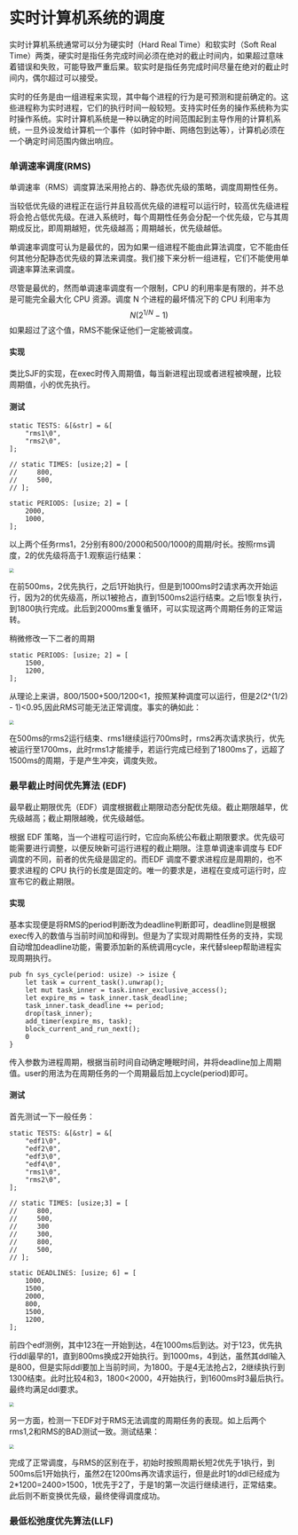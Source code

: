 # 实时计算机系统的调度

实时计算机系统通常可以分为硬实时（Hard Real Time）和软实时（Soft Real Time）两类，硬实时是指任务完成时间必须在绝对的截止时间内，如果超过意味着错误和失败，可能导致严重后果。软实时是指任务完成时间尽量在绝对的截止时间内，偶尔超过可以接受。

实时的任务是由一组进程来实现，其中每个进程的行为是可预测和提前确定的。这些进程称为实时进程，它们的执行时间一般较短。支持实时任务的操作系统称为实时操作系统。实时计算机系统是一种以确定的时间范围起到主导作用的计算机系统，一旦外设发给计算机一个事件（如时钟中断、网络包到达等），计算机必须在一个确定时间范围内做出响应。

### 单调速率调度(RMS)

单调速率（RMS）调度算法采用抢占的、静态优先级的策略，调度周期性任务。

当较低优先级的进程正在运行并且较高优先级的进程可以运行时，较高优先级进程将会抢占低优先级。在进入系统时，每个周期性任务会分配一个优先级，它与其周期成反比，即周期越短，优先级越高；周期越长，优先级越低。

单调速率调度可认为是最优的，因为如果一组进程不能由此算法调度，它不能由任何其他分配静态优先级的算法来调度。我们接下来分析一组进程，它们不能使用单调速率算法来调度。

尽管是最优的，然而单调速率调度有一个限制，CPU 的利用率是有限的，并不总是可能完全最大化 CPU 资源。调度 N 个进程的最坏情况下的 CPU 利用率为
$$
N(2^{1/N} - 1)
$$
如果超过了这个值，RMS不能保证他们一定能被调度。

#### 实现

类比SJF的实现，在exec时传入周期值，每当新进程出现或者进程被唤醒，比较周期值，小的优先执行。

#### 测试

```
static TESTS: &[&str] = &[
    "rms1\0",
    "rms2\0",
];

// static TIMES: [usize;2] = [
//     800,
//     500,
// ];

static PERIODS: [usize; 2] = [
    2000,
    1000,
];
```

以上两个任务rms1，2分别有800/2000和500/1000的周期/时长。按照rms调度，2的优先级将高于1.观察运行结果：

<img src="assets/RMS.png" alt=" " style="zoom:50%;" />

在前500ms，2优先执行，之后1开始执行，但是到1000ms时2请求再次开始运行，因为2的优先级高，所以1被抢占，直到1500ms2运行结束。之后1恢复执行，到1800执行完成。此后到2000ms重复循环，可以实现这两个周期任务的正常运转。

稍微修改一下二者的周期

```
static PERIODS: [usize; 2] = [
    1500,
    1200,
];
```

从理论上来讲，800/1500+500/1200<1，按照某种调度可以运行，但是2(2^(1/2) - 1)<0.95,因此RMS可能无法正常调度。事实的确如此：

<img src="assets/RMS_BAD.png" alt=" " style="zoom:50%;" />

在500ms的rms2运行结束、rms1继续运行700ms时，rms2再次请求执行，优先被运行至1700ms，此时rms1才能接手，若运行完成已经到了1800ms了，远超了1500ms的周期，于是产生冲突，调度失败。

### 最早截止时间优先算法 (EDF)

最早截止期限优先（EDF）调度根据截止期限动态分配优先级。截止期限越早，优先级越高；截止期限越晚，优先级越低。

根据 EDF 策略，当一个进程可运行时，它应向系统公布截止期限要求。优先级可能需要进行调整，以便反映新可运行进程的截止期限。注意单调速率调度与 EDF 调度的不同，前者的优先级是固定的。而EDF 调度不要求进程应是周期的，也不要求进程的 CPU 执行的长度是固定的。唯一的要求是，进程在变成可运行时，应宣布它的截止期限。

#### 实现

基本实现便是将RMS的period判断改为deadline判断即可，deadline则是根据exec传入的数值与当前时间加和得到。但是为了实现对周期性任务的支持，实现自动增加deadline功能，需要添加新的系统调用cycle，来代替sleep帮助进程实现周期执行。

```
pub fn sys_cycle(period: usize) -> isize {
    let task = current_task().unwrap();
    let mut task_inner = task.inner_exclusive_access();
    let expire_ms = task_inner.task_deadline;
    task_inner.task_deadline += period;
    drop(task_inner);
    add_timer(expire_ms, task);
    block_current_and_run_next();
    0
}
```

传入参数为进程周期，根据当前时间自动确定睡眠时间，并将deadline加上周期值。user的用法为在周期任务的一个周期最后加上cycle(period)即可。

#### 测试

首先测试一下一般任务：

```
static TESTS: &[&str] = &[
    "edf1\0",
    "edf2\0",
    "edf3\0",
    "edf4\0",
    "rms1\0",
    "rms2\0",
];

// static TIMES: [usize;3] = [
//     800,
//     500,
//     300
//     300,
//     800,
//     500,
// ];

static DEADLINES: [usize; 6] = [
    1000,
    1500,
    2000,
    800,
    1500,
    1200,
];

```

前四个edf测例，其中123在一开始到达，4在1000ms后到达。对于123，优先执行ddl最早的1，直到800ms换成2开始执行。到1000ms，4到达，虽然其ddl输入是800，但是实际ddl要加上当前时间，为1800。于是4无法抢占2，2继续执行到1300结束。此时比较4和3，1800<2000，4开始执行，到1600ms时3最后执行。最终均满足ddl要求。

<img src="assets/EDF.png" alt=" " style="zoom:50%;" />

另一方面，检测一下EDF对于RMS无法调度的周期任务的表现。如上后两个rms1,2和RMS的BAD测试一致。测试结果：

<img src="assets/EDF_T.png" alt=" " style="zoom:50%;" />

完成了正常调度，与RMS的区别在于，初始时按照周期长短2优先于1执行，到500ms后1开始执行，虽然2在1200ms再次请求运行，但是此时1的ddl已经成为2*1200=2400>1500，1优先于2了，于是1的第一次运行继续进行，正常结束。此后则不断变换优先级，最终使得调度成功。

### 最低松弛度优先算法(LLF)